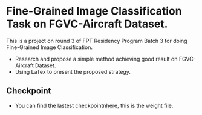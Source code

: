 # Fine-Grained Image Classification Task on FGVC-Aircraft Dataset.
This is a project on round 3 of FPT Residency Program Batch 3 for doing Fine-Grained Image Classification.
* Research and propose a simple method achieving good result on FGVC-Aircraft Dataset.
* Using LaTex to present the proposed strategy.
## Checkpoint
* You can find the lastest checkpointn[here](https://www.edx.org/course/cs50s-introduction-to-artificial-intelligence-with-python), this is the weight file.

